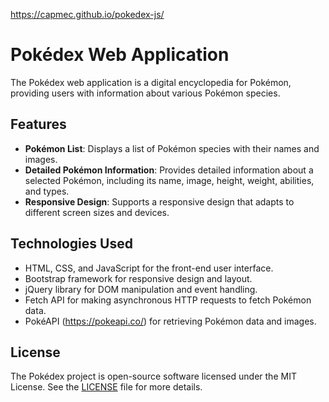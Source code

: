 https://capmec.github.io/pokedex-js/
# Pokédex Web Application

The Pokédex web application is a digital encyclopedia for Pokémon, providing users with information about various
Pokémon species.

## Features

- **Pokémon List**: Displays a list of Pokémon species with their names and images.
- **Detailed Pokémon Information**: Provides detailed information about a selected Pokémon, including its name, image,
  height, weight, abilities, and types.
- **Responsive Design**: Supports a responsive design that adapts to different screen sizes and devices.

## Technologies Used

- HTML, CSS, and JavaScript for the front-end user interface.
- Bootstrap framework for responsive design and layout.
- jQuery library for DOM manipulation and event handling.
- Fetch API for making asynchronous HTTP requests to fetch Pokémon data.
- PokéAPI (https://pokeapi.co/) for retrieving Pokémon data and images.

## License

The Pokédex project is open-source software licensed under the MIT License. See the [LICENSE](LICENSE) file for more
details.
